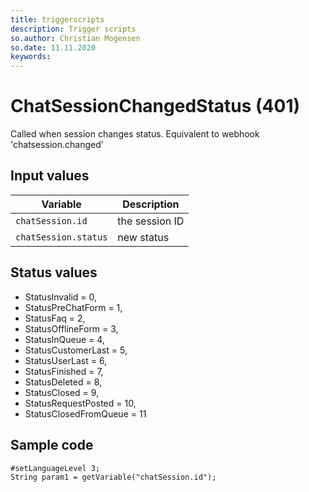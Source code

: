 ```yaml
---
title: triggerscripts
description: Trigger scripts
so.author: Christian Mogensen
so.date: 11.11.2020
keywords:
---
```


# ChatSessionChangedStatus (401)

Called when session changes status.
Equivalent to webhook 'chatsession.changed'

## Input values

|Variable|Description|
|---|---|
|`chatSession.id` | the session ID|
| `chatSession.status`| new status|

## Status values

* StatusInvalid = 0,
* StatusPreChatForm = 1,
* StatusFaq = 2,
* StatusOfflineForm = 3,
* StatusInQueue = 4,
* StatusCustomerLast = 5,
* StatusUserLast = 6,
* StatusFinished = 7,
* StatusDeleted = 8,
* StatusClosed = 9,
* StatusRequestPosted = 10,
* StatusClosedFromQueue = 11

## Sample code

```crmscript
#setLanguageLevel 3;
String param1 = getVariable("chatSession.id");
```
